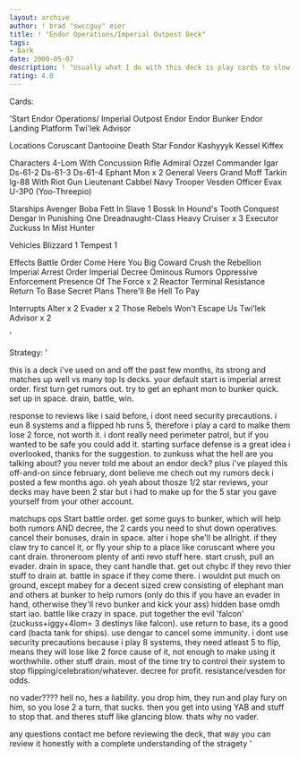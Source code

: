 ```yaml
---
layout: archive
author: ! brad "swccguy" eier
title: ! "Endor Operations/Imperial Outpost Deck"
tags:
- Dark
date: 2000-05-07
description: ! "Usually what I do with this deck is play cards to slow my opponent, then I try to win."
rating: 4.0
---
```

Cards: 

'Start
Endor Operations/ Imperial Outpost
Endor
Endor Bunker
Endor Landing Platform
Twi'lek Advisor

Locations
Coruscant
Dantooine
Death Star
Fondor
Kashyyyk
Kessel
Kiffex

Characters
4-Lom With Concussion Rifle
Admiral Ozzel
Commander Igar
Ds-61-2
Ds-61-3
Ds-61-4
Ephant Mon x 2
General Veers
Grand Moff Tarkin
Ig-88 With Riot Gun
Lieutenant Cabbel
Navy Trooper Vesden
Officer Evax
U-3P0 (Yoo-Threepio)

Starships
Avenger
Boba Fett In Slave 1
Bossk In Hound's Tooth
Conquest
Dengar In Punishing One
Dreadnaught-Class Heavy Cruiser x 3
Executor
Zuckuss In Mist Hunter

Vehicles
Blizzard 1
Tempest 1

Effects
Battle Order
Come Here You Big Coward
Crush the Rebellion
Imperial Arrest Order
Imperial Decree
Ominous Rumors
Oppressive Enforcement
Presence Of The Force x 2
Reactor Terminal
Resistance
Return To Base
Secret Plans
There'll Be Hell To Pay

Interrupts
Alter x 2
Evader x 2
Those Rebels Won't Escape Us
Twi'lek Advisor x 2



'

Strategy: '

this is a deck i've used on and off the past few months, its strong and matches up well vs many top ls decks.
your default start is imperial arrest order. first turn get rumors out. try to get an ephant mon to bunker quick. set up in space. drain, battle, win.

response to reviews like i said before, i dont need security precautions. i eun 8 systems and a flipped hb runs 5, therefore i play a card to malke them lose 2 force, not worth it.
i dont really need perimeter patrol, but if you wanted to be safe you could add it.
starting surface defense is a great idea i overlooked, thanks for the suggestion.
to zunkuss what the hell are you talking about? you never told me about an endor deck? plus i've played this off-and-on since february, dont believe me chech out my rumors deck i posted a few months ago. oh yeah about thosze 1/2 star reviews, your decks may have been 2 star but i had to make up for the 5 star you gave yourself from your other account.

matchups
ops Start battle order. get some guys to bunker, which will help both rumors AND decree, the 2 cards you need to shut down operatives. cancel their bonuses, drain in space. alter i hope she'll be allright. if they claw try to cancel it, or fly your ship to a place like coruscant where you cant drain.
throneroom plenty of anti revo stuff here. start crush, pull an evader. drain in space, they cant handle that. get out chybc if they revo thier stuff to drain at. battle in space if they come there. i wouldnt put much on ground, except mabey for a decent sized crew consisting of elephant man and others at bunker to help rumors (only do this if you have an evader in hand, otherwise they'll revo bunker and kick your ass)
hidden base omdh start iao. battle like crazy in space. put together the evil 'falcon' (zuckuss+iggy+4lom= 3 destinys like falcon). use return to base, its a good card (bacta tank for ships). use dengar to cancel some immunity. i dont use security precautions because i play 8 systems, they need atleast 5 to flip, means they will lose like 2 force cause of it, not enough to make using it worthwhile.
other stuff drain. most of the time try to control their system to stop flipping/celebration/whatever. decree for profit.
resistance/vesden for odds.

no vader????
hell no, hes a liability. you drop him, they run and play fury on him, so you lose 2 a turn, that sucks. then you get into using YAB and stuff to stop that. and theres stuff like glancing blow. thats why no vader.


any questions contact me before reviewing the deck, that way you can review it honestly with a complete understanding
of the stragety
'